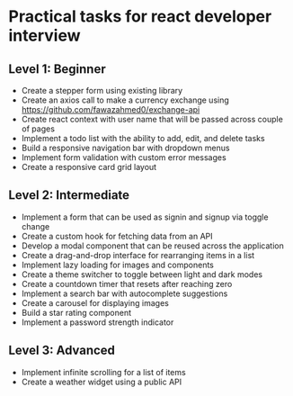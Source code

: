 # Practical tasks for react developer interview

## Level 1: Beginner

- Create a stepper form using existing library
- Create an axios call to make a currency exchange using <https://github.com/fawazahmed0/exchange-api>
- Create react context with user name that will be passed across couple of pages
- Implement a todo list with the ability to add, edit, and delete tasks
- Build a responsive navigation bar with dropdown menus
- Implement form validation with custom error messages
- Create a responsive card grid layout

## Level 2: Intermediate

- Implement a form that can be used as signin and signup via toggle change
- Create a custom hook for fetching data from an API
- Develop a modal component that can be reused across the application
- Create a drag-and-drop interface for rearranging items in a list
- Implement lazy loading for images and components
- Create a theme switcher to toggle between light and dark modes
- Create a countdown timer that resets after reaching zero
- Implement a search bar with autocomplete suggestions
- Create a carousel for displaying images
- Build a star rating component
- Implement a password strength indicator

## Level 3: Advanced

- Implement infinite scrolling for a list of items
- Create a weather widget using a public API